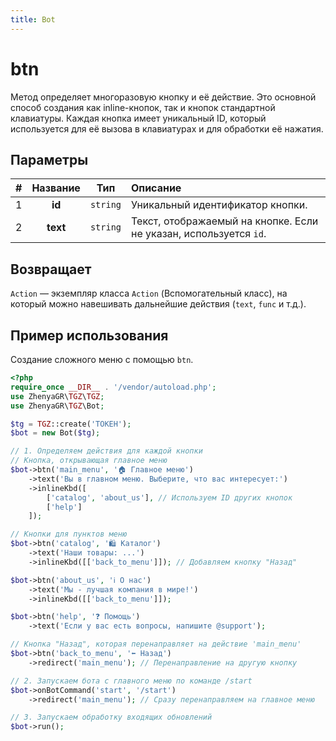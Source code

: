 ```yaml
---
title: Bot
---
```


# btn
Метод определяет многоразовую кнопку и её действие. Это основной способ создания как inline-кнопок, так и кнопок стандартной клавиатуры. Каждая кнопка имеет уникальный ID, который используется для её вызова в клавиатурах и для обработки её нажатия.

## Параметры
| # | Название |   Тип    | Описание                                                          |
|:-:|:--------:|:--------:|:------------------------------------------------------------------|
| 1 |  **id**  | `string` | Уникальный идентификатор кнопки.                                  |
| 2 | **text** | `string` | Текст, отображаемый на кнопке. Если не указан, используется `id`. |

## Возвращает
`Action` — экземпляр класса `Action` (Вспомогательный класс), на который можно навешивать дальнейшие действия (`text`, `func` и т.д.).

## Пример использования
Создание сложного меню с помощью `btn`.

```php
<?php
require_once __DIR__ . '/vendor/autoload.php';
use ZhenyaGR\TGZ\TGZ;
use ZhenyaGR\TGZ\Bot;

$tg = TGZ::create('ТОКЕН');
$bot = new Bot($tg);

// 1. Определяем действия для каждой кнопки
// Кнопка, открывающая главное меню
$bot->btn('main_menu', '🏠 Главное меню')
    ->text('Вы в главном меню. Выберите, что вас интересует:')
    ->inlineKbd([
        ['catalog', 'about_us'], // Используем ID других кнопок
        ['help']
    ]);

// Кнопки для пунктов меню
$bot->btn('catalog', '🛍️ Каталог')
    ->text('Наши товары: ...')
    ->inlineKbd([['back_to_menu']]); // Добавляем кнопку "Назад"

$bot->btn('about_us', 'ℹ️ О нас')
    ->text('Мы - лучшая компания в мире!')
    ->inlineKbd([['back_to_menu']]);

$bot->btn('help', '❓ Помощь')
    ->text('Если у вас есть вопросы, напишите @support');

// Кнопка "Назад", которая перенаправляет на действие 'main_menu'
$bot->btn('back_to_menu', '⬅️ Назад')
    ->redirect('main_menu'); // Перенаправление на другую кнопку

// 2. Запускаем бота с главного меню по команде /start
$bot->onBotCommand('start', '/start')
    ->redirect('main_menu'); // Сразу перенаправляем на главное меню

// 3. Запускаем обработку входящих обновлений
$bot->run();
```